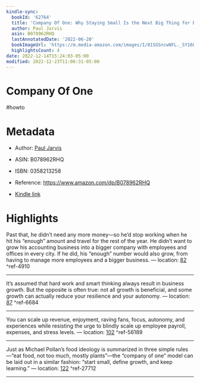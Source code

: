 ```yaml
---
kindle-sync:
  bookId: '62764'
  title: 'Company Of One: Why Staying Small Is the Next Big Thing for Business'
  author: Paul Jarvis
  asin: B078962RHQ
  lastAnnotatedDate: '2022-06-20'
  bookImageUrl: 'https://m.media-amazon.com/images/I/81SGSncwNFL._SY160.jpg'
  highlightsCount: 4
date: 2022-12-14T15:24:03-05:00
modified: 2022-12-23T11:06:31-05:00
---
```

# Company Of One

#howto 

# Metadata

* Author: [Paul Jarvis](https://www.amazon.com/Paul-Jarvis/e/B00BBF6EUI/ref=dp_byline_cont_ebooks_1)

* ASIN: B078962RHQ

* ISBN: 0358213258

* Reference: <https://www.amazon.com/dp/B078962RHQ>

* [Kindle link](kindle://book?action=open&asin=B078962RHQ)

# Highlights

Past that, he didn’t need any more money—so he’d stop working when he hit his “enough” amount and travel for the rest of the year. He didn’t want to grow his accounting business into a bigger company with employees and offices in every city. If he did, his “enough” number would also grow, from having to manage more employees and a bigger business. — location: [82](kindle://book?action=open&asin=B078962RHQ&location=82) ^ref-4910

---

It’s assumed that hard work and smart thinking always result in business growth. But the opposite is often true: not all growth is beneficial, and some growth can actually reduce your resilience and your autonomy. — location: [87](kindle://book?action=open&asin=B078962RHQ&location=87) ^ref-6684

---

You can scale up revenue, enjoyment, raving fans, focus, autonomy, and experiences while resisting the urge to blindly scale up employee payroll, expenses, and stress levels. — location: [102](kindle://book?action=open&asin=B078962RHQ&location=102) ^ref-56189

---

Just as Michael Pollan’s food ideology is summarized in three simple rules—“eat food, not too much, mostly plants”—the “company of one” model can be laid out in a similar fashion: “start small, define growth, and keep learning.” — location: [122](kindle://book?action=open&asin=B078962RHQ&location=122) ^ref-27712

---
